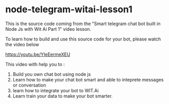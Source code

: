 # node-telegram-witai-lesson1
This is the source code coming from the "Smart telegram chat bot built in Node Js with Wit Ai Part 1" video lesson.

To learn how to build and use this source code for your bot, please watch the video below

https://youtu.be/YIeEermeXEU

This video with help you to :
1. Build you own chat bot using node js
2. Learn how to make your chat bot smart and able to inteprete messages or conversation
3. learn how to integrate your bot to WIT.Ai
4. Learn train your data to make your bot smarter.

